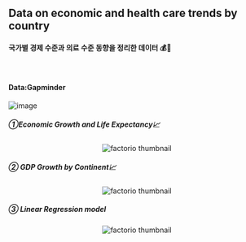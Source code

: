 ## Data on economic and health care trends by country
#### 국가별 경제 수준과 의료 수준 동향을 정리한 데이터 💰💊 
⠀
#### Data:Gapminder
![image](https://user-images.githubusercontent.com/80669371/118664414-69eacf00-b82c-11eb-9251-385cc68b5560.png)

##### ①Economic Growth and Life Expectancy📈
<p align="center">
  <img src="https://user-images.githubusercontent.com/80669371/118661813-6fdfb080-b82a-11eb-88c2-a9bb324837ea.png" alt="factorio thumbnail"/>
</p> 

##### ② GDP Growth by Continent📈
<p align="center">
  <img src="https://user-images.githubusercontent.com/80669371/118665103-fe553180-b82c-11eb-85b6-d751d4fad3fe.png" alt="factorio thumbnail"/>
</p> 

##### ③ Linear Regression model
<p align="center">
  <img src="https://user-images.githubusercontent.com/80669371/121481675-5552be80-ca07-11eb-8bbf-55f770f928a2.png" alt="factorio thumbnail"/>
</p> 
